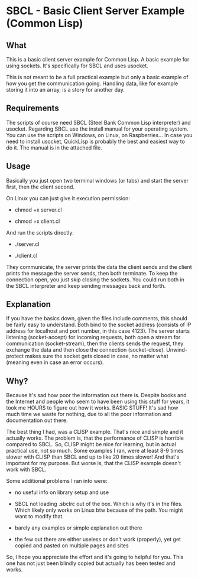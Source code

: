# SBCL - Basic Client Server Example (Common Lisp)

## What

This is a basic client server example for Common Lisp. A basic example for using sockets. It's specifically for SBCL and uses usocket.

This is not meant to be a full practical example but only a basic example of how you get the communication going. Handling data, like for example storing it into an array, is a story for another day.

## Requirements

The scripts of course need SBCL (Steel Bank Common Lisp interpreter) and usocket. Regarding SBCL use the install manual for your operating system. You can use the scripts on Windows, on Linux, on Raspberries... In case you need to install usocket, QuickLisp is probably the best and easiest way to do it. The manual is in the attached file.

## Usage

Basically you just open two terminal windows (or tabs) and start the server first, then the client second.

On Linux you can just give it execution permission:

- chmod +x server.cl

- chmod +x client.cl

And run the scripts directly:

- ./server.cl

- ./client.cl

They communicate, the server prints the data the client sends and the client prints the message the server sends, then both terminate. To keep the connection open, you just skip closing the sockets. You could run both in the SBCL interpreter and keep sending messages back and forth.

## Explanation

If you have the basics down, given the files include comments, this should be fairly easy to understand. Both bind to the socket address (consists of IP address for localhost and port number, in this case 4123). The server starts listening (socket-accept) for incoming requests, both open a stream for communication (socket-stream), then the clients sends the request, they exchange the data and then close the connection (socket-close). Unwind-protect makes sure the socket gets closed in case, no matter what (meaning even in case an error occurs).

## Why?

Because it's sad how poor the information out there is. Despite books and the Internet and people who seem to have been using this stuff for years, it took me HOURS to figure out how it works. BASIC STUFF! It's sad how much time we waste for nothing, due to all the poor information and documentation out there.

The best thing I had, was a CLISP example. That's nice and simple and it actually works. The problem is, that the performance of CLISP is horrible compared to SBCL. So, CLISP might be nice for learning, but in actual practical use, not so much. Some examples I ran, were at least 8-9 times slower with CLISP than SBCL and up to like 20 times slower! And that's important for my purpose. But worse is, that the CLISP example doesn't work with SBCL.

Some additional problems I ran into were: 

- no useful info on library setup and use

- SBCL not loading .sbclrc out of the box. Which is why it's in the files. Which likely only works on Linux btw because of the path. You might want to modify that.

- barely any examples or simple explanation out there

- the few out there are either useless or don't work (properly), yet get copied and pasted on multiple pages and sites

So, I hope you appreciate the effort and it's going to helpful for you. This one has not just been blindly copied but actually has been tested and works.